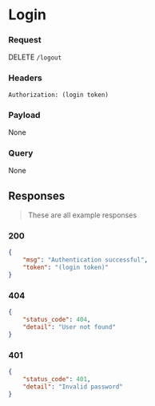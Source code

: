 # Login

### Request
DELETE `/logout`

### Headers
`Authorization: (login token)`

### Payload
None

### Query
None

## Responses
> These are all example responses

### 200
```json
{
	"msg": "Authentication successful",
	"token": "(login token)"
}
```

### 404
```json
{
	"status_code": 404,
	"detail": "User not found"
}
```

### 401
```json
{
	"status_code": 401,
	"detail": "Invalid password"
}
```